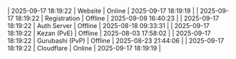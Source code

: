 | 2025-09-17 18:19:22 | Website | Online | 2025-09-17 18:19:19 |
| 2025-09-17 18:19:22 | Registration | Offline | 2025-09-09 16:40:23 |
| 2025-09-17 18:19:22 | Auth Server | Offline | 2025-08-18 09:33:31 |
| 2025-09-17 18:19:22 | Kezan (PvE) | Offline | 2025-08-03 17:58:02 |
| 2025-09-17 18:19:22 | Gurubashi (PvP) | Offline | 2025-08-23 21:44:06 |
| 2025-09-17 18:19:22 | Cloudflare | Online | 2025-09-17 18:19:19 |
